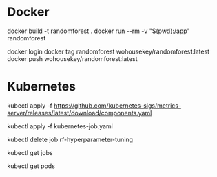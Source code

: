 # Docker
docker build -t randomforest .
docker run --rm -v "$(pwd):/app" randomforest

docker login
docker tag randomforest wohousekey/randomforest:latest
docker push wohousekey/randomforest:latest

# Kubernetes
kubectl apply -f https://github.com/kubernetes-sigs/metrics-server/releases/latest/download/components.yaml

<!-- Create the jobs -->
kubectl apply -f kubernetes-job.yaml

<!-- Delete if you want to stop -->
kubectl delete job rf-hyperparameter-tuning

<!-- To get the jobs -->
kubectl get jobs

<!-- To get the pods -->
kubectl get pods

